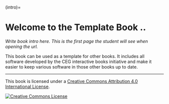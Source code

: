 (intro)=
# Welcome to the Template Book ..

_Write book intro here. This is the first page the student will see when opening the url._

This book can be used as a template for other books. It includes all software developed by the CEG interactive books initiative and make it easier to keep various software in those other books up to date.

---

This book is licensed under a <a rel="license" href="http://creativecommons.org/licenses/by/4.0/">Creative Commons Attribution 4.0 International License</a>.

<a rel="license" href="http://creativecommons.org/licenses/by/4.0/"><img alt="Creative Commons License" style="border-width:0" src="https://i.creativecommons.org/l/by/4.0/88x31.png"/></a>
